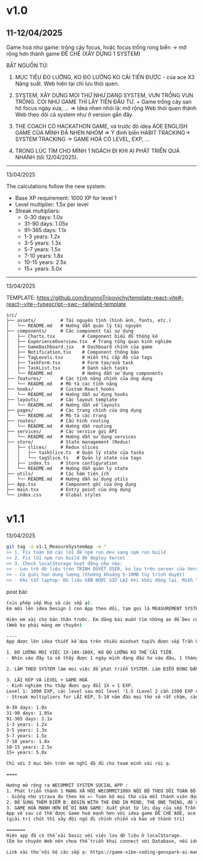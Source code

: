 # v1.0
11-12/04/2025
---
Game hoá như game: trông cây focus, hoặc focus trồng rong biển -> mở rộng hơn thành game ĐẾ CHẾ (XÂY DỰNG 1 SYSTEM)


BẮT NGUỒN TỪ: 
1. MỤC TIÊU ĐO LƯỜNG, KO ĐO LƯỜNG KO CẢI TIẾN ĐƯỢC - của ace X3 Năng suất. Web hiện tại chỉ lưu thói quen. 
2. SYSTEM, XÂY DỰNG MỌI THỨ NHƯ DẠNG SYSTEM, VUN TRỒNG VUN TRỒNG. COI NHƯ GAME THÌ LẤY TIỀN ĐẦU TƯ. + Game trồng cây san hô focus ngày xưa, ... => Idea nhen nhói là: mở rộng Web thói quen thành Web theo dõi cả system như ở version gần đây. 
3. THE COACH CÓ HACKATHON GAME, và trước đó idea AOE ENGLISH GAME CỦA MÌNH ĐÃ NHEN NHÓM => Ý đinh biến HABIT TRACKING-> SYSTEM TRACKING -> GAME HOÁ CÓ LEVEL, EXP, ...

4. TRONG LÚC TÌM CHO MÌNH 1 NGÁCH ĐI KHI AI PHÁT TRIỂN QUÁ NHANH (tối 12/04/2025). 

---
13/04/2025

The calculations follow the new system:
- Base XP requirement: 1000 XP for level 1
- Level multiplier: 1.5x per level
- Streak multipliers:
  - 0-30 days: 1.0x
  - 31-90 days: 1.05x
  - 91-365 days: 1.1x
  - 1-3 years: 1.2x
  - 3-5 years: 1.3x
  - 5-7 years: 1.5x
  - 7-10 years: 1.8x
  - 10-15 years: 2.5x
  - 15+ years: 5.0x


---
13/04/2025

TEMPLATE: https://github.com/brunnoTripovichy/template-react-vite#-react--vite--typescript--swc--tailwind-template


```
src/
├── assets/         # Tài nguyên tĩnh (hình ảnh, fonts, etc.)
│   └── README.md   # Hướng dẫn quản lý tài nguyên
├── components/     # Các component tái sử dụng
│   ├── Charts.tsx          # Component biểu đồ thống kê
│   ├── ExperienceOverview.tsx  # Trang tổng quan kinh nghiệm
│   ├── GameDashboard.jsx   # Dashboard chính của game
│   ├── Notification.tsx    # Component thông báo
│   ├── TagLevels.tsx       # Hiển thị cấp độ của tags
│   ├── TaskForm.tsx        # Form tạo/sửa task
│   ├── TaskList.tsx        # Danh sách tasks
│   └── README.md           # Hướng dẫn sử dụng components
├── features/       # Các tính năng chính của ứng dụng
│   └── README.md   # Mô tả các tính năng
├── hooks/          # Custom React hooks
│   └── README.md   # Hướng dẫn sử dụng hooks
├── layouts/        # Các layout template
│   └── README.md   # Hướng dẫn về layouts
├── pages/          # Các trang chính của ứng dụng
│   └── README.md   # Mô tả các trang
├── routes/         # Cấu hình routing
│   └── README.md   # Hướng dẫn routing
├── services/       # Các service gọi API
│   └── README.md   # Hướng dẫn sử dụng services
├── store/          # State management (Redux)
│   ├── slices/     # Redux slices
│   │   ├── taskSlice.ts  # Quản lý state của tasks
│   │   └── tagSlice.ts   # Quản lý state của tags
│   ├── index.ts    # Store configuration
│   └── README.md   # Hướng dẫn quản lý state
├── utils/          # Các hàm tiện ích
│   └── README.md   # Hướng dẫn sử dụng utils
├── App.tsx         # Component gốc của ứng dụng
├── main.tsx        # Entry point của ứng dụng
└── index.css       # Global styles
```

# v1.1 
13/04/2025

```bash
git tag -a v1.1_MeasureSystemApp -m "
>> 1. Fix toàn bộ các lỗi để npm run dev sang npm run build   
>> 2. Fix lỗi npm run build để deploy Vercel
>> 3. Check localStorage hoạt động như nào: 
>> - Lưu trữ dữ liệu trên TRÌNH DUYỆT USER, ko lưu trên server của Vercel
>> - Có giới hạn dung lượng (thường khoảng 5-10MB tùy trình duyệt)
>> - Khi tắt laptop: Dữ liệu VẪN ĐƯỢC GIỮ LẠI khi khởi động lại. Miễn là không xóa cache trình duyệt"
```

post bài: 
```bash
(xin phép sếp Huy và các sếp ạ).
Em mới lên idea Design 1 con App theo dõi, tạm gọi là MEASUREMENT SYSTEM APP (MEASUREMENT AND NETWORKING SYSTEM) - có khả năng mang lại nhiều lợi lạc cho ace cả nhóm.

Hiện em xài cho bản thân trước. Em đăng bài muốn tìm những ae để Dev cùng. Vì em dev được đến đoạn lưu data vào localStorage là đứng. Cảm ơn cả nhà và mời mn đọc tiếp phần bên dưới ạ!
(Web ko phải mảng em chuyên)

----
App được lên idea thiết kế dựa trên nhiều mindset top1% được sếp Trần Quốc Huy chỉ dạy.

1. ĐO LƯỜNG MỌI VIỆC 1X-10X-100X, KO ĐO LƯỜNG KO THỂ CẢI TIẾN.
- Nhìn vào đây ta sẽ thấy được 1 ngày mình đang đầu tư vào đâu, 1 tháng, 1 năm.

2. LÀM THEO SYSTEM làm mọi việc để phát triển SYSTEM. Làm ĐIỀU ĐÚNG ĐẮN, LIÊN TỤC, TUẦN TỰ, NHẤT QUÁN, KHÔNG DỪNG LẠI. Và ĐỂ THỜI GIAN TRẢ LỜI.

3. LÃI KÉP VÀ LEVEL + GAME HOÁ
- Kinh nghiệm thu thập được quy đổi 1X = 1 EXP.
Level 1: 1000 EXP, các level sau mỗi level *1.5 (Level 2 cần 1500 EXP cứ thế, ...
- Streak multipliers for LÃI KÉP, 5-10 năm đầu mọi thứ sẽ rất chậm, càng về sau mọi thứ sẽ càng đi theo đường thẳng chéo Lãi kép

0-30 days: 1.0x
31-90 days: 1.05x
91-365 days: 1.1x
1-3 years: 1.2x
3-5 years: 1.3x
5-7 years: 1.5x
7-10 years: 1.8x
10-15 years: 2.5x
15+ years: 5.0x

Chỉ với 3 mục bên trên em nghĩ đã đủ cho team mình xài rùi ạ.

====

Hướng mở rộng ra WECOMMIT SYSTEM SOCIAL APP :
1. Phát triển thành 1 MẠNG XÃ HỘI WECOMMIT100X NỘI BỘ THEO DÕI TOÀN BỘ CHỈ SỐ.
- Giống như strava đo theo km => Toàn bộ mọi thứ của mỗi thành viên được quy hết RA SỐ => ĐO LƯỜNG ĐƯỢC => CẢI TIẾN ĐƯỢC. ACE NHÌN THẤY SỐ CỦA NHAU,
2. BỔ SUNG THÊM ĐIỂM B: BEGIN WITH THE END IN MIND, THE ONE THING, để nhìn thấy được bản thân đang ở đâu trên hành trình. 1 mục tiêu lớn được chẻ nhỏ và đo lường hàng ngày.
3. GAME HOÁ MẠNH HƠN ĐỂ ĐI BÁN GAME: Xuất phát từ lời dạy của sếp Trần Quốc Huy thời điểm tiền ít, hãy dùng tiền đầu tư => giống như trong Game.
App về sau có thể được Game hoá mạnh hơn với idea game ĐẾ CHẾ AOE, ace sẽ xây ĐẾ CHẾ của riêng mình. (tích tiền, tích kinh nghiệm, xây nhà, LÀM OUTSOURCING, ĐÓNG GÓI SẢN PHẨM ĐI BÁN, TUYỂN THÊN NHÂN SỰ, ...
(giải trí chút thì xây đội ngũ đi chinh chiến và bảo vệ thành trì)

=======
Hiện app đã có thể xài basic với việc lưu dữ liệu ở localStorage.
(Em ko chuyên Web nên chưa thể triển khai connect với Database, nếu idea App oke, rất mong các sếp cùng chung tay level up cho app ạ).

Link xài thử nội bộ các sếp ạ: https://game-vibe-coding-genspark-ai-manus-ai-09042025-qeif.vercel.app/
```